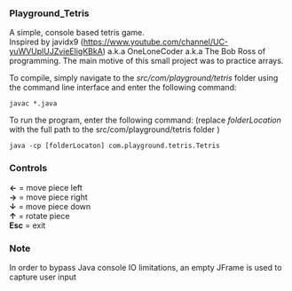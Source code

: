 ### Playground_Tetris

A simple, console based tetris game.  
Inspired by javidx9 (https://www.youtube.com/channel/UC-yuWVUplUJZvieEligKBkA) a.k.a OneLoneCoder a.k.a The Bob Ross of programming. The main motive of this small project was to practice arrays. 

To compile, simply navigate to the *src/com/playground/tetris* folder using the command line interface and enter the following command:
```
javac *.java
```
To run the program, enter the following command:
(replace *folderLocation* with the full path to the src/com/playground/tetris folder )
```
java -cp [folderLocaton] com.playground.tetris.Tetris
```

### Controls
**&larr;** = move piece left  
**&rarr;** = move piece right  
**&darr;** = move piece down  
**&uarr;** = rotate piece  
**Esc** = exit  

### Note
In order to bypass Java console IO limitations, an empty JFrame is used to capture user input

